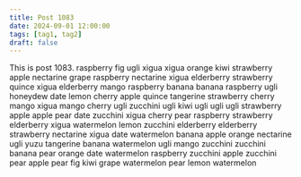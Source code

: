 ```yaml
---
title: Post 1083
date: 2024-09-01 12:00:00
tags: [tag1, tag2]
draft: false
---
```

This is post 1083.
raspberry
fig
ugli
xigua
xigua
orange
kiwi
strawberry
apple
nectarine
grape
raspberry
nectarine
xigua
elderberry
strawberry
quince
xigua
elderberry
mango
raspberry
banana
banana
raspberry
ugli
honeydew
date
lemon
cherry
apple
quince
tangerine
strawberry
cherry
mango
xigua
mango
cherry
ugli
zucchini
ugli
kiwi
ugli
ugli
ugli
strawberry
apple
apple
pear
date
zucchini
xigua
cherry
pear
raspberry
strawberry
elderberry
xigua
watermelon
lemon
zucchini
elderberry
elderberry
strawberry
nectarine
xigua
date
watermelon
banana
apple
orange
nectarine
ugli
yuzu
tangerine
banana
watermelon
ugli
mango
zucchini
zucchini
banana
pear
orange
date
watermelon
raspberry
zucchini
apple
zucchini
pear
apple
pear
fig
kiwi
grape
watermelon
pear
lemon
watermelon
